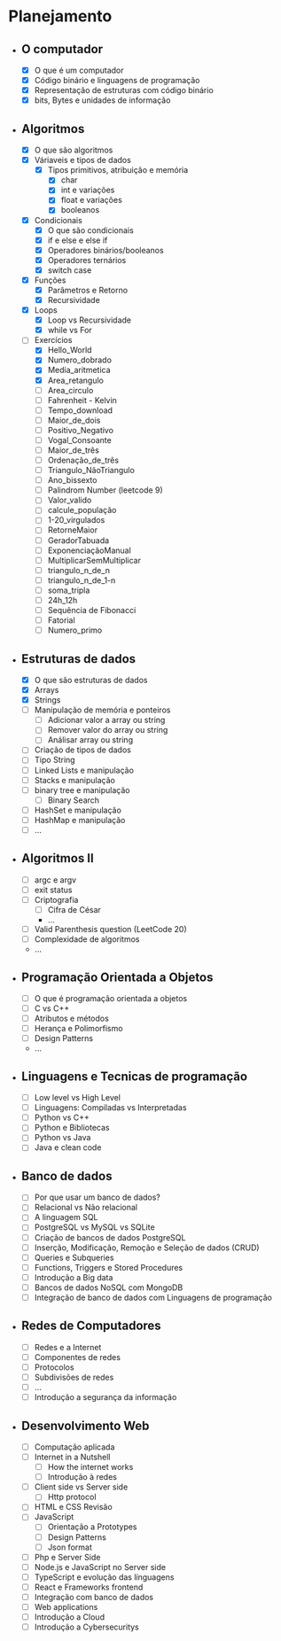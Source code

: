# Planejamento

- ## O computador
    - [x] O que é um computador
    - [x] Código binário e linguagens de programação
    - [x] Representação de estruturas com código binário
    - [x] bits, Bytes e unidades de informação
- ## Algoritmos
    - [x] O que são algoritmos
    - [x] Váriaveis e tipos de dados
        - [x] Tipos primitivos, atribuição e memória
            - [x] char
            - [x] int e variações
            - [x] float e variações
            - [x] booleanos
    - [x] Condicionais
        - [x] O que são condicionais
        - [x] if e else e else if
        - [x] Operadores binários/booleanos
        - [x] Operadores ternários
        - [x] switch case
    - [x] Funções
        - [x] Parâmetros e Retorno
        - [x] Recursividade
    - [x] Loops
        - [x] Loop vs Recursividade
        - [x] while vs For
    - [ ] Exercícios
        - [x] Hello_World
        - [x] Numero_dobrado
        - [x] Media_aritmetica
        - [x] Area_retangulo
        - [ ] Area_circulo
        - [ ] Fahrenheit - Kelvin
        - [ ] Tempo_download
        - [ ] Maior_de_dois
        - [ ] Positivo_Negativo
        - [ ] Vogal_Consoante
        - [ ] Maior_de_três
        - [ ] Ordenação_de_três
        - [ ] Triangulo_NãoTriangulo
        - [ ] Ano_bissexto
        - [ ] Palindrom Number (leetcode 9)
        - [ ] Valor_valido
        - [ ] calcule_população
        - [ ] 1-20_virgulados
        - [ ] RetorneMaior
        - [ ] GeradorTabuada
        - [ ] ExponenciaçãoManual
        - [ ] MultiplicarSemMultiplicar
        - [ ] triangulo_n_de_n
        - [ ] triangulo_n_de_1-n
        - [ ] soma_tripla
        - [ ] 24h_12h
        - [ ] Sequência de Fibonacci
        - [ ] Fatorial
        - [ ] Numero_primo
- ## Estruturas de dados
    - [x] O que são estruturas de dados
    - [x] Arrays
    - [x] Strings
    - [ ] Manipulação de memória e ponteiros
        - [ ] Adicionar valor a array ou string
        - [ ] Remover valor do array ou string
        - [ ] Análisar array ou string
    - [ ] Criação de tipos de dados
    - [ ] Tipo String
    - [ ] Linked Lists e manipulação
    - [ ] Stacks e manipulação
    - [ ] binary tree e manipulação
        - [ ] Binary Search
    - [ ] HashSet e manipulação
    - [ ] HashMap e manipulação
    - [ ] ...
- ## Algoritmos II
    - [ ] argc e argv
    - [ ] exit status
    - [ ] Criptografia
        - [ ] Cifra de César
        - ...
    - [ ] Valid Parenthesis question (LeetCode 20)
    - [ ] Complexidade de algoritmos
    - ...
- ## Programação Orientada a Objetos
    - [ ] O que é programação orientada a objetos
    - [ ] C vs C++
    - [ ] Atributos e métodos
    - [ ] Herança e Polimorfismo
    - [ ] Design Patterns
    - ...
- ## Linguagens e Tecnicas de programação
    - [ ] Low level vs High Level
    - [ ] Linguagens: Compiladas vs Interpretadas
    - [ ] Python vs C++
    - [ ] Python e Bibliotecas
    - [ ] Python vs Java
    - [ ] Java e clean code
- ## Banco de dados
    - [ ] Por que usar um banco de dados?
    - [ ] Relacional vs Não relacional
    - [ ] A linguagem SQL
    - [ ] PostgreSQL vs MySQL vs SQLite
    - [ ] Criação de bancos de dados PostgreSQL
    - [ ] Inserção, Modificação, Remoção e Seleção de dados (CRUD)
    - [ ] Queries e Subqueries
    - [ ] Functions, Triggers e Stored Procedures
    - [ ] Introdução a Big data
    - [ ] Bancos de dados NoSQL com MongoDB
    - [ ] Integração de banco de dados com Linguagens de programação
- ## Redes de Computadores
    - [ ] Redes e a Internet
    - [ ] Componentes de redes
    - [ ] Protocolos
    - [ ] Subdivisões de redes
    - [ ] ...
    - [ ] Introdução a segurança da informação
- ## Desenvolvimento Web
    - [ ] Computação aplicada
    - [ ] Internet in a Nutshell
        - [ ] How the internet works
        - [ ] Introdução à redes
    - [ ] Client side vs Server side
        - [ ] Http protocol
    - [ ] HTML e CSS Revisão
    - [ ] JavaScript
        - [ ] Orientação a Prototypes
        - [ ] Design Patterns
        - [ ] Json format
    - [ ] Php e Server Side
    - [ ] Node.js e JavaScript no Server side
    - [ ] TypeScript e evolução das línguagens
    - [ ] React e Frameworks frontend
    - [ ] Integração com banco de dados
    - [ ] Web applications
    - [ ] Introdução a Cloud
    - [ ] Introdução a Cybersecuritys